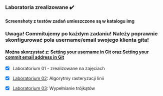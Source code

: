 
### Laboratoria zrealizowane :heavy_check_mark:
#### Screenshoty z testów zadań umieszczone są w katalogu **img**
### Uwaga! Commitujemy po każdym zadaniu! Należy poprawnie skonfigurować pola username/email swojego klienta gita! 
#### Można skorzystać z: [Setting your username in Git](https://help.github.com/en/github/using-git/setting-your-username-in-git) oraz [Setting your commit email address in Git](https://help.github.com/en/github/setting-up-and-managing-your-github-user-account/setting-your-commit-email-address#setting-your-commit-email-address-in-git)

- [x] Laboratorium 01 - zrealizowane na zajęciach 
- [x] [Laboratorium 02](LAB02.md): Algorytmy rasteryzacji linii
- [x] [Laboratorium 03](LAB03.md): Wypełnianie trójkątów



